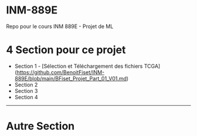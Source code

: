 # INM-889E
Repo pour le cours INM 889E - Projet de ML

# 4 Section pour ce projet
  + Section 1 - [Sélection et Téléchargement des fichiers TCGA] (https://github.com/BenoitFiset/INM-889E/blob/main/BFiset_Projet_Part_01_V01.md)
  + Section 2
  + Section 3
  + Section 4

***

# Autre Section
